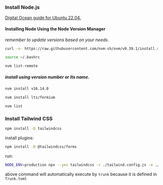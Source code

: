 ### **Install Node.js**

[Digital Ocean guide for Ubuntu 22.04.](https://www.digitalocean.com/community/tutorials/how-to-install-node-js-on-ubuntu-22-04)

#### Installing Node Using the Node Version Manager

_remember to update versions based on your needs._

```bash
curl -o- https://raw.githubusercontent.com/nvm-sh/nvm/v0.39.1/install.sh
```

```bash
source ~/.bashrc
```

```bash
nvm list-remote
```

##### install using version number or lts name.

```bash
nvm install v16.14.0
```

```bash
nvm install lts/fermium
```

```bash
nvm list
```

### **Install Tailwind CSS**

```bash
npm install -D tailwindcss
```
install plugins:
```bash
npm install -D @tailwindcss/forms 
```

run:
```bash
NODE_ENV=production npx --yes tailwindcss -c ./tailwind.config.js -o ./public/tailwind.css --minify
```

above command will automatically execute by ``trunk`` because it is
defined in ``Trunk.toml`` 
